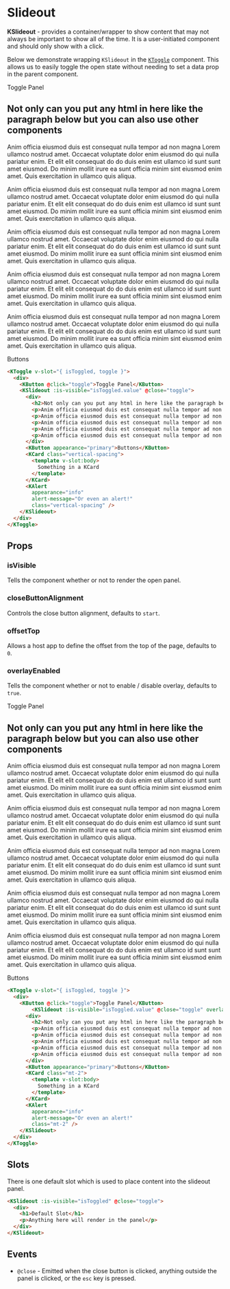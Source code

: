# Slideout

**KSlideout** - provides a container/wrapper to show content that may not always be important to show all of the time. It is a user-initiated component and should only show with a click.

Below we demonstrate wrapping `KSlideout` in the [`KToggle`](/components/renderless/toggle) component. This allows us to easily toggle the open state without needing to set a data prop in the parent component.

<KToggle v-slot="{ isToggled, toggle }">
  <div>
    <KButton @click="toggle">Toggle Panel</KButton>
    <KSlideout :is-visible="isToggled.value" @close="toggle">
      <div>
        <h2>Not only can you put any html in here like the paragraph below but you can also use other components</h2>
        <p>Anim officia eiusmod duis est consequat nulla tempor ad non magna Lorem ullamco nostrud amet. Occaecat voluptate dolor enim eiusmod do qui nulla pariatur enim. Et elit elit consequat do do duis enim est ullamco id sunt sunt amet eiusmod. Do minim mollit irure ea sunt officia minim sint eiusmod enim amet. Quis exercitation in ullamco quis aliqua.</p>
        <p>Anim officia eiusmod duis est consequat nulla tempor ad non magna Lorem ullamco nostrud amet. Occaecat voluptate dolor enim eiusmod do qui nulla pariatur enim. Et elit elit consequat do do duis enim est ullamco id sunt sunt amet eiusmod. Do minim mollit irure ea sunt officia minim sint eiusmod enim amet. Quis exercitation in ullamco quis aliqua.</p>
        <p>Anim officia eiusmod duis est consequat nulla tempor ad non magna Lorem ullamco nostrud amet. Occaecat voluptate dolor enim eiusmod do qui nulla pariatur enim. Et elit elit consequat do do duis enim est ullamco id sunt sunt amet eiusmod. Do minim mollit irure ea sunt officia minim sint eiusmod enim amet. Quis exercitation in ullamco quis aliqua.</p>
        <p>Anim officia eiusmod duis est consequat nulla tempor ad non magna Lorem ullamco nostrud amet. Occaecat voluptate dolor enim eiusmod do qui nulla pariatur enim. Et elit elit consequat do do duis enim est ullamco id sunt sunt amet eiusmod. Do minim mollit irure ea sunt officia minim sint eiusmod enim amet. Quis exercitation in ullamco quis aliqua.</p>
        <p>Anim officia eiusmod duis est consequat nulla tempor ad non magna Lorem ullamco nostrud amet. Occaecat voluptate dolor enim eiusmod do qui nulla pariatur enim. Et elit elit consequat do do duis enim est ullamco id sunt sunt amet eiusmod. Do minim mollit irure ea sunt officia minim sint eiusmod enim amet. Quis exercitation in ullamco quis aliqua.</p>
      </div>
      <KButton appearance="primary">Buttons</KButton>
      <KCard class="vertical-spacing">
        <template v-slot:body>
          Something in a KCard
        </template>
      </KCard>
      <KAlert
        appearance="info"
        alert-message="Or even an alert!"
        class="vertical-spacing" />
    </KSlideout>
  </div>
</KToggle>

```html
<KToggle v-slot="{ isToggled, toggle }">
  <div>
    <KButton @click="toggle">Toggle Panel</KButton>
    <KSlideout :is-visible="isToggled.value" @close="toggle">
      <div>
        <h2>Not only can you put any html in here like the paragraph below but you can also use other components</h2>
        <p>Anim officia eiusmod duis est consequat nulla tempor ad non magna Lorem ullamco nostrud amet. Occaecat voluptate dolor enim eiusmod do qui nulla pariatur enim. Et elit elit consequat do do duis enim est ullamco id sunt sunt amet eiusmod. Do minim mollit irure ea sunt officia minim sint eiusmod enim amet. Quis exercitation in ullamco quis aliqua.</p>
        <p>Anim officia eiusmod duis est consequat nulla tempor ad non magna Lorem ullamco nostrud amet. Occaecat voluptate dolor enim eiusmod do qui nulla pariatur enim. Et elit elit consequat do do duis enim est ullamco id sunt sunt amet eiusmod. Do minim mollit irure ea sunt officia minim sint eiusmod enim amet. Quis exercitation in ullamco quis aliqua.</p>
        <p>Anim officia eiusmod duis est consequat nulla tempor ad non magna Lorem ullamco nostrud amet. Occaecat voluptate dolor enim eiusmod do qui nulla pariatur enim. Et elit elit consequat do do duis enim est ullamco id sunt sunt amet eiusmod. Do minim mollit irure ea sunt officia minim sint eiusmod enim amet. Quis exercitation in ullamco quis aliqua.</p>
        <p>Anim officia eiusmod duis est consequat nulla tempor ad non magna Lorem ullamco nostrud amet. Occaecat voluptate dolor enim eiusmod do qui nulla pariatur enim. Et elit elit consequat do do duis enim est ullamco id sunt sunt amet eiusmod. Do minim mollit irure ea sunt officia minim sint eiusmod enim amet. Quis exercitation in ullamco quis aliqua.</p>
        <p>Anim officia eiusmod duis est consequat nulla tempor ad non magna Lorem ullamco nostrud amet. Occaecat voluptate dolor enim eiusmod do qui nulla pariatur enim. Et elit elit consequat do do duis enim est ullamco id sunt sunt amet eiusmod. Do minim mollit irure ea sunt officia minim sint eiusmod enim amet. Quis exercitation in ullamco quis aliqua.</p>
      </div>
      <KButton appearance="primary">Buttons</KButton>
      <KCard class="vertical-spacing">
        <template v-slot:body>
          Something in a KCard
        </template>
      </KCard>
      <KAlert
        appearance="info"
        alert-message="Or even an alert!"
        class="vertical-spacing" />
    </KSlideout>
  </div>
</KToggle>
```

## Props

### isVisible

Tells the component whether or not to render the open panel.

### closeButtonAlignment

Controls the close button alignment, defaults to `start`.

### offsetTop

Allows a host app to define the offset from the top of the page, defaults to `0`.

### overlayEnabled

Tells the component whether or not to enable / disable overlay, defaults to `true`.

<KToggle v-slot="{ isToggled, toggle }">
  <div>
    <KButton @click="toggle">Toggle Panel</KButton>
    <KSlideout :is-visible="isToggled.value" @close="toggle" :overlay-enabled="false" close-button-alignment="end">
      <div>
        <h2>Not only can you put any html in here like the paragraph below but you can also use other components</h2>
        <p>Anim officia eiusmod duis est consequat nulla tempor ad non magna Lorem ullamco nostrud amet. Occaecat voluptate dolor enim eiusmod do qui nulla pariatur enim. Et elit elit consequat do do duis enim est ullamco id sunt sunt amet eiusmod. Do minim mollit irure ea sunt officia minim sint eiusmod enim amet. Quis exercitation in ullamco quis aliqua.</p>
        <p>Anim officia eiusmod duis est consequat nulla tempor ad non magna Lorem ullamco nostrud amet. Occaecat voluptate dolor enim eiusmod do qui nulla pariatur enim. Et elit elit consequat do do duis enim est ullamco id sunt sunt amet eiusmod. Do minim mollit irure ea sunt officia minim sint eiusmod enim amet. Quis exercitation in ullamco quis aliqua.</p>
        <p>Anim officia eiusmod duis est consequat nulla tempor ad non magna Lorem ullamco nostrud amet. Occaecat voluptate dolor enim eiusmod do qui nulla pariatur enim. Et elit elit consequat do do duis enim est ullamco id sunt sunt amet eiusmod. Do minim mollit irure ea sunt officia minim sint eiusmod enim amet. Quis exercitation in ullamco quis aliqua.</p>
        <p>Anim officia eiusmod duis est consequat nulla tempor ad non magna Lorem ullamco nostrud amet. Occaecat voluptate dolor enim eiusmod do qui nulla pariatur enim. Et elit elit consequat do do duis enim est ullamco id sunt sunt amet eiusmod. Do minim mollit irure ea sunt officia minim sint eiusmod enim amet. Quis exercitation in ullamco quis aliqua.</p>
        <p>Anim officia eiusmod duis est consequat nulla tempor ad non magna Lorem ullamco nostrud amet. Occaecat voluptate dolor enim eiusmod do qui nulla pariatur enim. Et elit elit consequat do do duis enim est ullamco id sunt sunt amet eiusmod. Do minim mollit irure ea sunt officia minim sint eiusmod enim amet. Quis exercitation in ullamco quis aliqua.</p>
      </div>
      <KButton appearance="primary">Buttons</KButton>
      <KCard class="mt-2">
        <template v-slot:body>
          Something in a KCard
        </template>
      </KCard>
      <KAlert
        appearance="info"
        alert-message="Or even an alert!"
        class="mt-2" />
    </KSlideout>
  </div>
</KToggle>

```html
<KToggle v-slot="{ isToggled, toggle }">
  <div>
    <KButton @click="toggle">Toggle Panel</KButton>
        <KSlideout :is-visible="isToggled.value" @close="toggle" overlay-enabled close-button-alignment="end">
      <div>
        <h2>Not only can you put any html in here like the paragraph below but you can also use other components</h2>
        <p>Anim officia eiusmod duis est consequat nulla tempor ad non magna Lorem ullamco nostrud amet. Occaecat voluptate dolor enim eiusmod do qui nulla pariatur enim. Et elit elit consequat do do duis enim est ullamco id sunt sunt amet eiusmod. Do minim mollit irure ea sunt officia minim sint eiusmod enim amet. Quis exercitation in ullamco quis aliqua.</p>
        <p>Anim officia eiusmod duis est consequat nulla tempor ad non magna Lorem ullamco nostrud amet. Occaecat voluptate dolor enim eiusmod do qui nulla pariatur enim. Et elit elit consequat do do duis enim est ullamco id sunt sunt amet eiusmod. Do minim mollit irure ea sunt officia minim sint eiusmod enim amet. Quis exercitation in ullamco quis aliqua.</p>
        <p>Anim officia eiusmod duis est consequat nulla tempor ad non magna Lorem ullamco nostrud amet. Occaecat voluptate dolor enim eiusmod do qui nulla pariatur enim. Et elit elit consequat do do duis enim est ullamco id sunt sunt amet eiusmod. Do minim mollit irure ea sunt officia minim sint eiusmod enim amet. Quis exercitation in ullamco quis aliqua.</p>
        <p>Anim officia eiusmod duis est consequat nulla tempor ad non magna Lorem ullamco nostrud amet. Occaecat voluptate dolor enim eiusmod do qui nulla pariatur enim. Et elit elit consequat do do duis enim est ullamco id sunt sunt amet eiusmod. Do minim mollit irure ea sunt officia minim sint eiusmod enim amet. Quis exercitation in ullamco quis aliqua.</p>
        <p>Anim officia eiusmod duis est consequat nulla tempor ad non magna Lorem ullamco nostrud amet. Occaecat voluptate dolor enim eiusmod do qui nulla pariatur enim. Et elit elit consequat do do duis enim est ullamco id sunt sunt amet eiusmod. Do minim mollit irure ea sunt officia minim sint eiusmod enim amet. Quis exercitation in ullamco quis aliqua.</p>
      </div>
      <KButton appearance="primary">Buttons</KButton>
      <KCard class="mt-2">
        <template v-slot:body>
          Something in a KCard
        </template>
      </KCard>
      <KAlert
        appearance="info"
        alert-message="Or even an alert!"
        class="mt-2" />
    </KSlideout>
  </div>
</KToggle>
```
## Slots

There is one default slot which is used to place content into the slideout panel.

```html
<KSlideout :is-visible="isToggled" @close="toggle">
  <div>
    <h1>Default Slot</h1>
    <p>Anything here will render in the panel</p>
  </div>
</KSlideout>
```

## Events

- `@close` - Emitted when the close button is clicked, anything outside the panel is clicked, or the `esc` key is pressed.

<style lang="scss" scoped>
.vertical-spacing {
  margin-top: $kui-space-40;
}
</style>